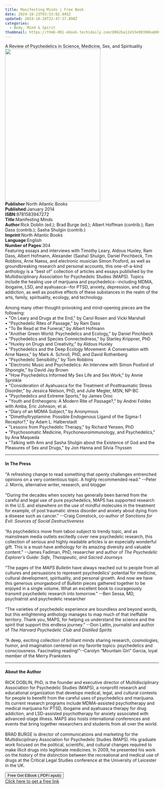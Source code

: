 ```yaml
---
title: Manifesting Minds | Free Book
date: 2024-10-23T03:53:02.945Z
updated: 2024-10-26T22:47:37.898Z
categories:
  - Body, Mind & Spirit
thumbnail: https://thmb-001-ebook.techidaily.com/8962ba12e53e90396ba80888ae3df93355c97d219ba853034620e430b888042b.jpg
---
```

<main id="book-container">
  <div class="flex flex-col">
    <div class="book-brief flex-1 py-6 px-4 sm:p-6 md:py-10 md:px-8">
      <!-- brief-->
      <div class="book-brief-main">
        A Review of Psychedelics in Science, Medicine, Sex, and Spirituality
      </div>
    </div>
    <div
      class="book-meta-info flex-1 grid gap-4 col-start-1 col-end-3 row-start-1 sm:mb-6 sm:grid-cols-4 lg:gap-6 lg:col-start-2 lg:row-end-6 lg:row-span-6 lg:mb-0"
    >
      <div
        class="book-meta-info-left place-content-center mt-4 p-4 text-sm leading-6 col-start-2 col-span-2 dark:text-slate-400"
      >
        <img
          class="w-full h-500 object-cover rounded-lg sm:h-255 sm:col-span-2 lg:col-span-full"
          src="https://img-001-ebook.techidaily.com/3ff20fd5e83bac054c0580eb25fa45bdaab124b46369e1b667e7629a64681324.jpg"
          alt=""
          width="312"
          height="500"
        />
      </div>
      <div
        class="book-meta-info-right mt-2 col-start-1 row-start-2 col-span-3 self-center"
      >
        <!-- meta data  -->
        <div class="flex flex-col px-4 md:px-8">
          <div class="flex-1">
            <strong>Publisher</strong>:<span class="px-2"
              >North Atlantic Books</span
            >
          </div>
          <div class="flex-1">
            <strong>Published</strong>:<span class="px-2">January 2014</span>
          </div>
          <div class="flex-1">
            <strong>ISBN</strong>:<span class="px-2">9781583947272</span>
          </div>
          <div class="flex-1">
            <strong>Title</strong>:<span class="px-2">Manifesting Minds</span>
          </div>
          <div class="flex-1">
            <strong>Author</strong>:<span class="px-2"
              >Rick Doblin (ed.); Brad Burge (ed.); Albert Hoffman (contrib.);
              Ram Dass (contrib.); Sasha Shulgin (contrib.)</span
            >
          </div>
          <div class="flex-1">
            <strong>Imprint</strong>:<span class="px-2"
              >North Atlantic Books</span
            >
          </div>
          <div class="flex-1">
            <strong>Language</strong>:<span class="px-2">English</span>
          </div>
          <div class="flex-1">
            <strong>Number of Pages</strong>:<span class="px-2">304</span>
          </div>
        </div>
      </div>
    </div>
    <div class="book-description flex-1 py-6 px-4 sm:p-6 md:py-10 md:px-8">
      <div class="book-description-main">
        <div accordion-content="" id="description">
          Featuring essays and interviews with Timothy Leary, Aldous Huxley, Ram
          Dass, Albert Hofmann, Alexander (Sasha) Shulgin, Daniel Pinchbeck, Tim
          Robbins, Arne Naess, and electronic musician Simon Posford, as well as
          groundbreaking research and personal accounts, this one-of-a-kind
          anthology is a "best of" collection of articles and essays published
          by the Multidisciplinary Association for Psychedelic Studies (MAPS).
          Topics include the healing use of marijuana and
          psychedelics--including MDMA, ibogaine, LSD, and ayahuasca--for PTSD,
          anxiety, depression, and drug addiction, as well as positive effects
          of these substances in the realm of the arts, family, spirituality,
          ecology, and technology.<br /><br />
          Among many other thought-provoking and mind-opening pieces are the
          following:<br />• "On Leary and Drugs at the End," by Carol Rosen and
          Vicki Marshall <br />• "Psychedelic Rites of Passage," by Ram Dass
          <br />• "To Be Read at the Funeral," by Albert Hofmann <br />•
          "Another Green World: Psychedelics and Ecology," by Daniel Pinchbeck
          <br />• "Psychedelics and Species Connectedness," by Stanley Krippner,
          PhD <br />• "Huxley on Drugs and Creativity," by Aldous Huxley<br />•
          "Psychedelics and the Deep Ecology Movement: A Conversation with Arne
          Naess," by Mark A. Schroll, PhD, and David Rothenberg <br />•
          "Psychedelic Sensibility," by Tom Robbins <br />• "Electronic Music
          and Psychedelics: An Interview with Simon Posford of Shpongle," by
          David Jay Brown <br />• "How Psychedelics Informed My Sex Life and Sex
          Work," by Annie Sprinkle<br />• "Consideration of Ayahuasca for the
          Treatment of Posttraumatic Stress Disorder," by Jessica Nielson, PhD,
          and Julie Megler, MSN, NP-BC <br />• "Psychedelics and Extreme
          Sports," by James Oroc <br />• "Youth and Entheogens: A Modern Rite of
          Passage?," by Andrei Foldes with Amba, Eric Johnson, et al. <br />•
          "Diary of an MDMA Subject," by Anonymous<br />• "Dimethyltryptamine:
          Possible Endogenous Ligand of the Sigma-1 Receptor?," by Adam L.
          Halberstadt <br />• "Lessons from Psychedelic Therapy," by Richard
          Yensen, PhD <br />• "Psychosomatic Medicine, Psychoneuroimmunology,
          and Psychedelics," by Ana Maqueda <br />• "Talking with Ann and Sasha
          Shulgin about the Existence of God and the Pleasures of Sex and
          Drugs," by Jon Hanna and Silvia Thyssen
        </div>
        <div class="accordion-fader"></div>
      </div>
    </div>
    <div class="book-excerpts flex-1 py-6 px-4 sm:p-6 md:py-10 md:px-8">
      <!-- excerpts-->
      <div class="book-excerpts-main">
        <hr />
        <h4 class="placeholder placeholder-heading">
          <span>In The Press</span>
        </h4>
        <p>
          "A refreshing change to read something that openly challenges
          entrenched opinions on a very contentious topic. A highly recommended
          read." --Peter J. Morris, alternative writer, research, and blogger<br /><br />"During
          the decades when society has generally been barred from the careful
          and legal use of pure psychedelics, MAPS has supported research in the
          U.S. and elsewhere on the use of mindful molecules in the treatment
          for example, of post traumatic stress disorder and anxiety about dying
          from a disease such as cancer." --Craig Comstock, co-author of<i>
            Sanctions for Evil: Sources of Social Destructiveness</i
          ><br /><br />“As psychedelics move from taboo subject to trendy topic,
          and as mainstream media outlets excitedly cover new psychedelic
          research, this collection of serious and highly readable articles is
          an especially wonderful gift. This is a must-have anthology for its
          amazing diversity and valuable content.”&nbsp;--James Fadiman, PhD,
          researcher and author of
          <i
            >The Psychedelic Explorer’s Guide: Safe, Therapeutic, and Sacred
            Journeys</i
          ><br />
          &nbsp;<br />
          “The pages of the <i>MAPS Bulletin</i> have always reached out to
          people from all cultures and persuasions to represent psychedelics’
          potential for medicine, cultural development, spirituality, and
          personal growth. And now we have this generous smorgasbord of
          <i>Bulletin</i> pieces gathered together to be enjoyed in a single
          volume. What an excellent book to courageously transmit psychedelic
          research into tomorrow.”&nbsp;--Ben Sessa, MD, psychiatrist and
          psychedelic researcher<br /><br />“The varieties of psychedelic
          experience are boundless and beyond words, but this enlightening
          anthology manages to map much of that ineffable territory. Thank you,
          MAPS, for helping us understand the science and the spirit that
          support this endless journey.” --Don Lattin,<b> </b>journalist and<b
          > </b>author of <i>The Harvard Psychedelic Club</i> and
          <i>Distilled Spirits</i><br />
          <i>&nbsp;</i><br />
          “A deep, exciting collection of brilliant minds sharing research,
          cosmologies, humor, and imagination centered on my favorite topics:
          psychedelics and consciousness. Fascinating reading!”--Carolyn
          “Mountain Girl” Garcia, loyal member of the Merry Pranksters
        </p>
      </div>
    </div>
    <div class="book-about-author flex-1 py-6 px-4 sm:p-6 md:py-10 md:px-8">
      <!-- about author-->
      <div class="book-main-author-main">
        <hr />
        <h4 class="placeholder placeholder-heading">
          <span>About the Author</span>
        </h4>
        <p>
          RICK DOBLIN, PhD, is the founder and executive director of
          Multidisciplinary Association for Psychedelic Studies (MAPS), a
          nonprofit research and educational organization that develops medical,
          legal, and cultural contexts for people to benefit from the careful
          uses of psychedelics and marijuana. Its current research programs
          include MDMA-assisted psychotherapy and medical marijuana for PTSD,
          ibogaine and ayahuasca therapy for drug addiction, and LSD-assisted
          psychotherapy for anxiety associated with advanced-stage illness. MAPS
          also hosts international conferences and events that bring together
          researchers and students from all over the world.<br /><br />BRAD
          BURGE is director of communications and marketing for the
          Multidisciplinary Association for Psychedelic Studies (MAPS). His
          graduate work focused on the political, scientific, and cultural
          changes required to make illicit drugs into legitimate medicines. In
          2009, he presented his work on the history of the distinction between
          the recreational and medical use of drugs at the Critical Legal
          Studies conference at the University of Leicester in the UK.
        </p>
      </div>
    </div>
    <div class="book-free-get flex-1 py-6 px-4 sm:p-6 md:py-10 md:px-8">
      <button
        id="btn-free-get"
        class="bg-blue-500 hover:bg-blue-700 text-white font-bold py-2 px-4 rounded"
      >
        Free Get EBook (.PDF/.epub)
      </button>
      <div id="countdown-display" class="px-2 text-lg mt-2"></div>
      <a
        id="free-link"
        class="hidden bg-blue-500 hover:bg-blue-700 text-white font-bold py-2 px-4 rounded"
        href="https://www.ebooks.com/en-us/book/1216496/manifesting-minds/rick-doblin/"
        target="_blank"
        >Click here to get a free link</a
      >
    </div>
    <script>
      let countdownTime = 0;
      let countdownInterval = null;
      document
        .getElementById('btn-free-get')
        .addEventListener('click', startCountdown);
      function startCountdown() {
        countdownTime = new Date().getTime() + 60000 * 3;
        countdownInterval = setInterval(updateCountdown, 1000);
        document.getElementById('btn-free-get').disabled = true;
        document
          .getElementById('btn-free-get')
          .classList.add('bg-gray-500', 'cursor-not-allowed');
      }
      function updateCountdown() {
        let currentTime = new Date().getTime();
        let timeLeft = countdownTime - currentTime;
        let secondsLeft = Math.floor(timeLeft / 1000);
        document.getElementById('countdown-display').innerHTML =
          `Remaining time: ${secondsLeft} seconds.`;
        if (secondsLeft <= 0) {
          clearInterval(countdownInterval);
          document.getElementById('btn-free-get').classList.add('hidden');
          document.getElementById('free-link').classList.remove('hidden');
          document.getElementById('countdown-display').innerHTML = '';
        }
      }
    </script>
  </div>
</main>

<ins class="adsbygoogle"
      style="display:block"
      data-ad-client="ca-pub-7571918770474297"
      data-ad-slot="8358498916"
      data-ad-format="auto"
      data-full-width-responsive="true"></ins>
    